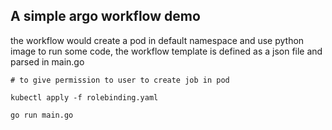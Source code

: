 ## A simple argo workflow demo

the workflow would create a pod in default namespace and use python image to run some code, the workflow template is defined as a json file and parsed in main.go

```
# to give permission to user to create job in pod

kubectl apply -f rolebinding.yaml
```

```
go run main.go
```